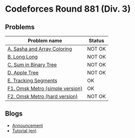 # Codeforces Round 881 (Div. 3)

## Problems

|Problem name|Status|
|------------|---------|
| [A. Sasha and Array Coloring](problems/A._Sasha_and_Array_Coloring.md)|NOT OK|
| [B. Long Long](problems/B._Long_Long.md)|NOT OK|
| [C. Sum in Binary Tree](problems/C._Sum_in_Binary_Tree.md)|NOT OK|
| [D. Apple Tree](problems/D._Apple_Tree.md)|NOT OK|
| [E. Tracking Segments](problems/E._Tracking_Segments.md)|OK|
| [F1. Omsk Metro (simple version)](problems/F1._Omsk_Metro_(simple_version).md)|OK|
| [F2. Omsk Metro (hard version)](problems/F2._Omsk_Metro_(hard_version).md)|NOT OK|
## Blogs

- [Announcement](blogs/Announcement.md)
- [Tutorial (en)](blogs/Tutorial_(en).md)
